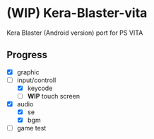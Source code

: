 # (WIP) Kera-Blaster-vita

Kera Blaster (Android version) port for PS VITA

## Progress

- [X] graphic
- [ ] input/controll
  - [X] keycode
  - [ ] **WIP** touch screen
- [X] audio
  - [X] se
  - [X] bgm
- [ ] game test
